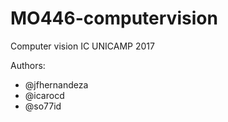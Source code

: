 # MO446-computervision
Computer vision IC UNICAMP 2017

Authors:
* @jfhernandeza
* @icarocd
* @so77id
